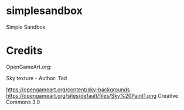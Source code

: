 # simplesandbox
Simple Sandbox

# Credits

OpenGameArt.org:

Sky texture - Author: Tad

https://opengameart.org/content/sky-backgrounds
https://opengameart.org/sites/default/files/Sky%20Paint1.png
Creative Commons 3.0
